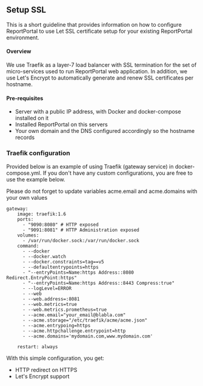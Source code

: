 ## Setup SSL

This is a short guideline that provides information on how to configure ReportPortal to use Let SSL certificate setup for your existing ReportPortal environment.

#### Overview

We use Traefik as a layer-7 load balancer with SSL termination for the set of micro-services used to run ReportPortal web application.
In addition, we use Let's Encrypt to automatically generate and renew SSL certificates per hostname.

#### Pre-requisites

- Server with a public IP address, with Docker and docker-compose installed on it
- Installed ReportPortal on this servers
- Your own domain and the DNS configured accordingly so the hostname records

### Traefik configuration

Provided below is an example of using Traefik (gateway service) in docker-compose.yml. If you don't have any custom configurations, you are free to use the example below.

Please do not forget to update variables acme.email and acme.domains with your own values

```$xslt
gateway:
    image: traefik:1.6
    ports:
      - "9090:8080" # HTTP exposed
      - "9091:8081" # HTTP Administration exposed
    volumes:
      - /var/run/docker.sock:/var/run/docker.sock
    command:
      - --docker
      - --docker.watch
      - --docker.constraints=tag==v5
      - --defaultentrypoints=https
      - "--entryPoints=Name:https Address::8080 Redirect.EntryPoint:https"
      - "--entryPoints=Name:https Address::8443 Compress:true"
      - --logLevel=ERROR
      - --web
      - --web.address=:8081
      - --web.metrics=true
      - --web.metrics.prometheus=true
      - --acme.email="your_email@blabla.com"
      - --acme.storage="/etc/traefik/acme/acme.json"
      - --acme.entrypoing=https
      - --acme.httpchallenge.entrypoint=http
      - --acme.domains='mydomain.com,www.mydomain.com'

    restart: always
   ```

With this simple configuration, you get:
* HTTP redirect on HTTPS
* Let's Encrypt support
